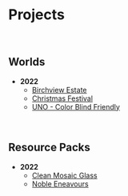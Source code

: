 # Projects

<br>

## Worlds

- **2022**
    - [Birchview Estate](/worlds/birchview-estate)
    - [Christmas Festival](/worlds/xmas-festival)
    - [UNO - Color Blind Friendly](/worlds/uno)

<br>

## Resource Packs

- **2022**
    - [Clean Mosaic Glass](/resource-packs/clean-mosaic-glass)
    - [Noble Eneavours](/resource-packs/noble-endeavours)
